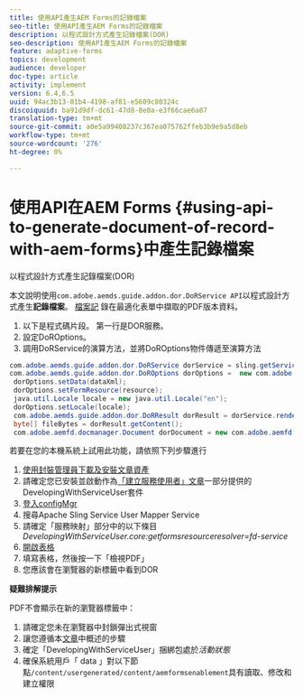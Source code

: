 ```yaml
---
title: 使用API產生AEM Forms的記錄檔案
seo-title: 使用API產生AEM Forms的記錄檔案
description: 以程式設計方式產生記錄檔案(DOR)
seo-description: 使用API產生AEM Forms的記錄檔案
feature: adaptive-forms
topics: development
audience: developer
doc-type: article
activity: implement
version: 6.4,6.5
uuid: 94ac3b13-01b4-4198-af81-e5609c80324c
discoiquuid: ba91d9df-dc61-47d8-8e0a-e3f66cae6a87
translation-type: tm+mt
source-git-commit: a0e5a99408237c367ea075762ffeb3b9e9a5d8eb
workflow-type: tm+mt
source-wordcount: '276'
ht-degree: 0%

---
```



# 使用API在AEM Forms {#using-api-to-generate-document-of-record-with-aem-forms}中產生記錄檔案

以程式設計方式產生記錄檔案(DOR)

本文說明使用`com.adobe.aemds.guide.addon.dor.DoRService API`以程式設計方式產生&#x200B;**記錄檔案**。 [檔案記](https://docs.adobe.com/content/help/en/experience-manager-65/forms/adaptive-forms-advanced-authoring/generate-document-of-record-for-non-xfa-based-adaptive-forms.html) 錄在最適化表單中擷取的PDF版本資料。

1. 以下是程式碼片段。 第一行是DOR服務。
1. 設定DoROptions。
1. 調用DoRService的演算方法，並將DoROptions物件傳遞至演算方法

```java
com.adobe.aemds.guide.addon.dor.DoRService dorService = sling.getService(com.adobe.aemds.guide.addon.dor.DoRService.class);
com.adobe.aemds.guide.addon.dor.DoROptions dorOptions =  new com.adobe.aemds.guide.addon.dor.DoROptions();
 dorOptions.setData(dataXml);
 dorOptions.setFormResource(resource);
 java.util.Locale locale = new java.util.Locale("en");
 dorOptions.setLocale(locale);
 com.adobe.aemds.guide.addon.dor.DoRResult dorResult = dorService.render(dorOptions);
 byte[] fileBytes = dorResult.getContent();
 com.adobe.aemfd.docmanager.Document dorDocument = new com.adobe.aemfd.docmanager.Document(fileBytes);
```

若要在您的本機系統上試用此功能，請依照下列步驟進行

1. [使用封裝管理員下載及安裝文章資產](assets/dor-with-api.zip)
1. 請確定您已安裝並啟動作為[「建立服務使用者」文章](service-user-tutorial-develop.md)一部分提供的DevelopingWithServiceUser套件
1. [登入configMgr](http://localhost:4502/system/console/configMgr)
1. 搜尋Apache Sling Service User Mapper Service
1. 請確定「服務映射」部分中的以下條目&#x200B;_DevelopingWithServiceUser.core:getformsresourceresolver=fd-service_
1. [開啟表格](http://localhost:4502/content/dam/formsanddocuments/sandbox/1201-borrower-payments/jcr:content?wcmmode=disabled)
1. 填寫表格，然後按一下「檢視PDF」
1. 您應該會在瀏覽器的新標籤中看到DOR


**疑難排解提示**

PDF不會顯示在新的瀏覽器標籤中：

1. 請確定您未在瀏覽器中封鎖彈出式視窗
1. 讓您遵循本[文章](service-user-tutorial-develop.md)中概述的步驟
1. 確定「DevelopingWithServiceUser」捆綁包處於&#x200B;*活動狀態*
1. 確保系統用戶「 data 」對以下節點`/content/usergenerated/content/aemformsenablement`具有讀取、修改和建立權限

